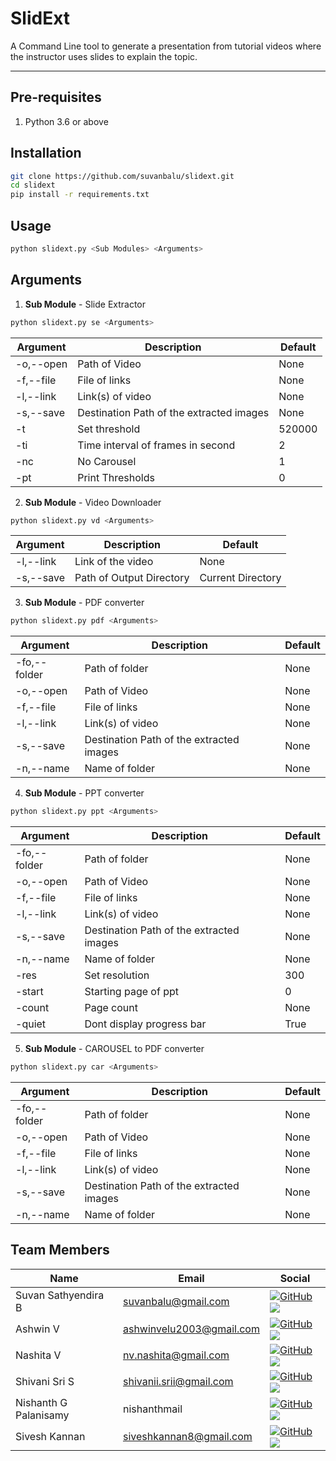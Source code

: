 # SlidExt
 
A Command Line tool to generate a presentation from tutorial videos where the instructor uses slides to explain the topic.
___
## Pre-requisites
1. Python 3.6 or above

## Installation
```bash
git clone https://github.com/suvanbalu/slidext.git
cd slidext
pip install -r requirements.txt
```
## Usage
```bash
python slidext.py <Sub Modules> <Arguments>
```

## Arguments

1. **Sub Module** - Slide Extractor
```bash
python slidext.py se <Arguments>
```
| Argument | Description | Default |
| --- | --- | --- |
| -o,--open | Path of Video | None |
| -f,--file | File of links | None |
| -l,--link | Link(s) of video | None |
| -s,--save | Destination Path of the extracted images  | None |
| -t | Set threshold | 520000 |
| -ti | Time interval of frames in second | 2 |
| -nc | No Carousel | 1 |
| -pt | Print Thresholds | 0 | 

2. **Sub Module** - Video Downloader
```bash
python slidext.py vd <Arguments>
```
| Argument | Description | Default |
| --- | --- | --- |
| -l,--link | Link of the video | None |
| -s,--save | Path of Output Directory | Current Directory |
  
  
3. **Sub Module** - PDF converter
```bash
python slidext.py pdf <Arguments>
```
| Argument | Description | Default |
| --- | --- | --- |
| -fo,--folder | Path of folder | None |
| -o,--open | Path of Video | None |
| -f,--file | File of links | None |
| -l,--link | Link(s) of video | None |
| -s,--save | Destination Path of the extracted images  | None |
| -n,--name | Name of folder | None |


4. **Sub Module** - PPT converter
```bash
python slidext.py ppt <Arguments>
```
| Argument | Description | Default |
| --- | --- | --- |
| -fo,--folder | Path of folder | None |
| -o,--open | Path of Video | None |
| -f,--file | File of links | None |
| -l,--link | Link(s) of video | None |
| -s,--save | Destination Path of the extracted images  | None |
| -n,--name | Name of folder | None |
| -res | Set resolution | 300 |
| -start | Starting page of ppt | 0 |
| -count | Page count | None |
| -quiet | Dont display progress bar | True |


5. **Sub Module** - CAROUSEL to PDF converter
```bash
python slidext.py car <Arguments>
```
| Argument | Description | Default |
| --- | --- | --- |
| -fo,--folder | Path of folder | None |
| -o,--open | Path of Video | None |
| -f,--file | File of links | None |
| -l,--link | Link(s) of video | None |
| -s,--save | Destination Path of the extracted images  | None |
| -n,--name | Name of folder | None |


## Team Members
| Name | Email | Social |
| --- | --- | --- |
| Suvan Sathyendira B | suvanbalu@gmail.com | [![GitHub](https://img.shields.io/badge/github-%23121011.svg?style=for-the-badge&logo=github&logoColor=white)](https://github.com/suvanbalu) [![](https://img.shields.io/badge/LinkedIn-0077B5?style=for-the-badge&logo=linkedin&logoColor=white)](https://www.linkedin.com/in/suvanbalu/)
| Ashwin V | ashwinvelu2003@gmail.com | [![GitHub](https://img.shields.io/badge/github-%23121011.svg?style=for-the-badge&logo=github&logoColor=white)](https://github.com/asxwin) [![](https://img.shields.io/badge/LinkedIn-0077B5?style=for-the-badge&logo=linkedin&logoColor=white)](https://www.linkedin.com/in/ashwin-v-108068219/)
| Nashita V | nv.nashita@gmail.com | [![GitHub](https://img.shields.io/badge/github-%23121011.svg?style=for-the-badge&logo=github&logoColor=white)](https://github.com/NashitaV) [![](https://img.shields.io/badge/LinkedIn-0077B5?style=for-the-badge&logo=linkedin&logoColor=white)](https://www.linkedin.com/in/nashita-v-972563219/)
| Shivani Sri S | shivanii.srii@gmail.com | [![GitHub](https://img.shields.io/badge/github-%23121011.svg?style=for-the-badge&logo=github&logoColor=white)](https://github.com/shxvani) [![](https://img.shields.io/badge/LinkedIn-0077B5?style=for-the-badge&logo=linkedin&logoColor=white)](https://www.linkedin.com/in/shivani-s-b640241b2/)
| Nishanth G Palanisamy | nishanthmail | [![GitHub](https://img.shields.io/badge/github-%23121011.svg?style=for-the-badge&logo=github&logoColor=white)](https://github.com/nishanth-g-palanisamy) [![](https://img.shields.io/badge/LinkedIn-0077B5?style=for-the-badge&logo=linkedin&logoColor=white)](https://www.linkedin.com/in/nishanth-g-palanisamy-430933206/)
| Sivesh Kannan | siveshkannan8@gmail.com | [![GitHub](https://img.shields.io/badge/github-%23121011.svg?style=for-the-badge&logo=github&logoColor=white)](https://github.com/siveshk) [![](https://img.shields.io/badge/LinkedIn-0077B5?style=for-the-badge&logo=linkedin&logoColor=white)](https://www.linkedin.com/in/sivesh-kannan-455811252/)
